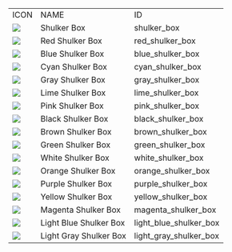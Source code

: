 <table>
	<tablebody>
		<tr>
			<td>ICON</td>
			<td>NAME</td>
			<td>ID</td>
		</tr>
		<tr>
			<td><img src="C:/Users/seese/Files/Projects/MC_datapacks/recipe_auto_manual/LemonTea_auto_recipes/output/mc_icon/decorations/shulker_box/shulker_box.png"></td>
			<td>Shulker Box</td>
			<td>shulker_box</td>
		</tr>
		<tr>
			<td><img src="C:/Users/seese/Files/Projects/MC_datapacks/recipe_auto_manual/LemonTea_auto_recipes/output/mc_icon/decorations/shulker_box/red_shulker_box.png"></td>
			<td>Red Shulker Box</td>
			<td>red_shulker_box</td>
		</tr>
		<tr>
			<td><img src="C:/Users/seese/Files/Projects/MC_datapacks/recipe_auto_manual/LemonTea_auto_recipes/output/mc_icon/decorations/shulker_box/blue_shulker_box.png"></td>
			<td>Blue Shulker Box</td>
			<td>blue_shulker_box</td>
		</tr>
		<tr>
			<td><img src="C:/Users/seese/Files/Projects/MC_datapacks/recipe_auto_manual/LemonTea_auto_recipes/output/mc_icon/decorations/shulker_box/cyan_shulker_box.png"></td>
			<td>Cyan Shulker Box</td>
			<td>cyan_shulker_box</td>
		</tr>
		<tr>
			<td><img src="C:/Users/seese/Files/Projects/MC_datapacks/recipe_auto_manual/LemonTea_auto_recipes/output/mc_icon/decorations/shulker_box/gray_shulker_box.png"></td>
			<td>Gray Shulker Box</td>
			<td>gray_shulker_box</td>
		</tr>
		<tr>
			<td><img src="C:/Users/seese/Files/Projects/MC_datapacks/recipe_auto_manual/LemonTea_auto_recipes/output/mc_icon/decorations/shulker_box/lime_shulker_box.png"></td>
			<td>Lime Shulker Box</td>
			<td>lime_shulker_box</td>
		</tr>
		<tr>
			<td><img src="C:/Users/seese/Files/Projects/MC_datapacks/recipe_auto_manual/LemonTea_auto_recipes/output/mc_icon/decorations/shulker_box/pink_shulker_box.png"></td>
			<td>Pink Shulker Box</td>
			<td>pink_shulker_box</td>
		</tr>
		<tr>
			<td><img src="C:/Users/seese/Files/Projects/MC_datapacks/recipe_auto_manual/LemonTea_auto_recipes/output/mc_icon/decorations/shulker_box/black_shulker_box.png"></td>
			<td>Black Shulker Box</td>
			<td>black_shulker_box</td>
		</tr>
		<tr>
			<td><img src="C:/Users/seese/Files/Projects/MC_datapacks/recipe_auto_manual/LemonTea_auto_recipes/output/mc_icon/decorations/shulker_box/brown_shulker_box.png"></td>
			<td>Brown Shulker Box</td>
			<td>brown_shulker_box</td>
		</tr>
		<tr>
			<td><img src="C:/Users/seese/Files/Projects/MC_datapacks/recipe_auto_manual/LemonTea_auto_recipes/output/mc_icon/decorations/shulker_box/green_shulker_box.png"></td>
			<td>Green Shulker Box</td>
			<td>green_shulker_box</td>
		</tr>
		<tr>
			<td><img src="C:/Users/seese/Files/Projects/MC_datapacks/recipe_auto_manual/LemonTea_auto_recipes/output/mc_icon/decorations/shulker_box/white_shulker_box.png"></td>
			<td>White Shulker Box</td>
			<td>white_shulker_box</td>
		</tr>
		<tr>
			<td><img src="C:/Users/seese/Files/Projects/MC_datapacks/recipe_auto_manual/LemonTea_auto_recipes/output/mc_icon/decorations/shulker_box/orange_shulker_box.png"></td>
			<td>Orange Shulker Box</td>
			<td>orange_shulker_box</td>
		</tr>
		<tr>
			<td><img src="C:/Users/seese/Files/Projects/MC_datapacks/recipe_auto_manual/LemonTea_auto_recipes/output/mc_icon/decorations/shulker_box/purple_shulker_box.png"></td>
			<td>Purple Shulker Box</td>
			<td>purple_shulker_box</td>
		</tr>
		<tr>
			<td><img src="C:/Users/seese/Files/Projects/MC_datapacks/recipe_auto_manual/LemonTea_auto_recipes/output/mc_icon/decorations/shulker_box/yellow_shulker_box.png"></td>
			<td>Yellow Shulker Box</td>
			<td>yellow_shulker_box</td>
		</tr>
		<tr>
			<td><img src="C:/Users/seese/Files/Projects/MC_datapacks/recipe_auto_manual/LemonTea_auto_recipes/output/mc_icon/decorations/shulker_box/magenta_shulker_box.png"></td>
			<td>Magenta Shulker Box</td>
			<td>magenta_shulker_box</td>
		</tr>
		<tr>
			<td><img src="C:/Users/seese/Files/Projects/MC_datapacks/recipe_auto_manual/LemonTea_auto_recipes/output/mc_icon/decorations/shulker_box/light_blue_shulker_box.png"></td>
			<td>Light Blue Shulker Box</td>
			<td>light_blue_shulker_box</td>
		</tr>
		<tr>
			<td><img src="C:/Users/seese/Files/Projects/MC_datapacks/recipe_auto_manual/LemonTea_auto_recipes/output/mc_icon/decorations/shulker_box/light_gray_shulker_box.png"></td>
			<td>Light Gray Shulker Box</td>
			<td>light_gray_shulker_box</td>
		</tr>
	</tablebody>
</table>